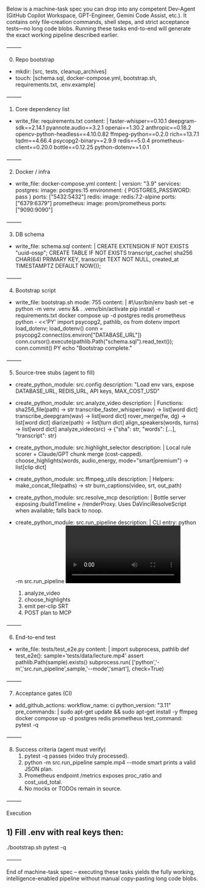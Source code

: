Below is a machine-task spec you can drop into any competent Dev-Agent (GitHub Copilot Workspace, GPT-Engineer, Gemini Code Assist, etc.).
It contains only file‐creation commands, shell steps, and strict acceptance tests—no long code blobs.
Running these tasks end-to-end will generate the exact working pipeline described earlier.

⸻

0. Repo bootstrap

- mkdir: [src, tests, cleanup_archives]
- touch: [schema.sql, docker-compose.yml, bootstrap.sh, requirements.txt, .env.example]


⸻

1. Core dependency list

- write_file: requirements.txt
  content: |
    faster-whisper==0.10.1
    deepgram-sdk==2.14.1
    pyannote.audio==3.2.1
    openai==1.30.2
    anthropic==0.18.2
    opencv-python-headless==4.10.0.82
    ffmpeg-python==0.2.0
    rich==13.7.1
    tqdm==4.66.4
    psycopg2-binary==2.9.9
    redis==5.0.4
    prometheus-client==0.20.0
    bottle==0.12.25
    python-dotenv==1.0.1


⸻

2. Docker / infra

- write_file: docker-compose.yml
  content: |
    version: "3.9"
    services:
      postgres:
        image: postgres:15
        environment: { POSTGRES_PASSWORD: pass }
        ports: ["5432:5432"]
      redis:
        image: redis:7.2-alpine
        ports: ["6379:6379"]
      prometheus:
        image: prom/prometheus
        ports: ["9090:9090"]


⸻

3. DB schema

- write_file: schema.sql
  content: |
    CREATE EXTENSION IF NOT EXISTS "uuid-ossp";
    CREATE TABLE IF NOT EXISTS transcript_cache(
      sha256 CHAR(64) PRIMARY KEY,
      transcript TEXT NOT NULL,
      created_at TIMESTAMPTZ DEFAULT NOW());


⸻

4. Bootstrap script

- write_file: bootstrap.sh
  mode: 755
  content: |
    #!/usr/bin/env bash
    set -e
    python -m venv .venv && . .venv/bin/activate
    pip install -r requirements.txt
    docker compose up -d postgres redis prometheus
    python - <<'PY'
    import psycopg2, pathlib, os
    from dotenv import load_dotenv; load_dotenv()
    conn = psycopg2.connect(os.environ["DATABASE_URL"])
    conn.cursor().execute(pathlib.Path("schema.sql").read_text()); conn.commit()
    PY
    echo "Bootstrap complete."


⸻

5. Source-tree stubs (agent to fill)

- create_python_module: src.config
  description: "Load env vars, expose DATABASE_URL, REDIS_URL, API keys, MAX_COST_USD"

- create_python_module: src.analyze_video
  description: |
    Functions:
      sha256_file(path)        -> str
      transcribe_faster_whisper(wav) -> list[word dict]
      transcribe_deepgram(wav)       -> list[word dict]
      rover_merge(fw, dg)            -> list[word dict]
      diarize(path)                  -> list[turn dict]
      align_speakers(words, turns)   -> list[word dict]
      analyze_video(src)             -> {"sha": str, "words": [...], "transcript": str}

- create_python_module: src.highlight_selector
  description: |
    Local rule scorer + Claude/GPT chunk merge (cost-capped).
    choose_highlights(words, audio_energy, mode="smart|premium") -> list[clip dict]

- create_python_module: src.ffmpeg_utils
  description: |
    Helpers:
      make_concat_file(paths) -> str
      burn_captions(video, srt, out_path)

- create_python_module: src.resolve_mcp
  description: |
    Bottle server exposing /buildTimeline + /renderProxy.
    Uses DaVinciResolveScript when available; falls back to noop.

- create_python_module: src.run_pipeline
  description: |
    CLI entry: python -m src.run_pipeline <video> --mode smart|premium
    1. analyze_video
    2. choose_highlights
    3. emit per-clip SRT
    4. POST plan to MCP


⸻

6. End-to-end test

- write_file: tests/test_e2e.py
  content: |
    import subprocess, pathlib
    def test_e2e():
        sample='tests/data/lecture.mp4'
        assert pathlib.Path(sample).exists()
        subprocess.run(
            ['python','-m','src.run_pipeline',sample,'--mode','smart'],
            check=True)


⸻

7. Acceptance gates (CI)

- add_github_actions:
    workflow_name: ci
    python_version: "3.11"
    pre_commands: |
      sudo apt-get update && sudo apt-get install -y ffmpeg
      docker compose up -d postgres redis prometheus
    test_command: pytest -q


⸻

8. Success criteria (agent must verify)
	1.	pytest -q passes (video truly processed).
	2.	python -m src.run_pipeline sample.mp4 --mode smart prints a valid JSON plan.
	3.	Prometheus endpoint /metrics exposes proc_ratio and cost_usd_total.
	4.	No mocks or TODOs remain in source.

⸻

Execution

## 1) Fill .env with real keys then:
./bootstrap.sh
pytest -q


⸻

End of machine-task spec – executing these tasks yields the fully working, intelligence-enabled pipeline without manual copy-pasting long code blobs.